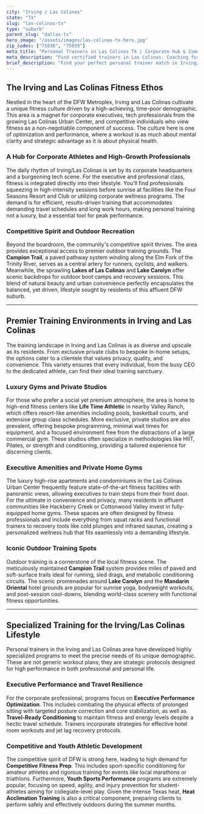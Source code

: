 ```yaml
---
city: "Irving / Las Colinas"
state: "TX"
slug: "las-colinas-tx"
type: "suburb"
parent_slug: "dallas-tx"
hero_image: "/assets/images/las-colinas-tx-hero.jpg"
zip_codes: ["75038", "75039"]
meta_title: "Personal Trainers in Las Colinas TX | Corporate Hub & Commuter Fitness"
meta_description: "Find certified trainers in Las Colinas. Coaching for corporate campus workers, high-rise residential amenities, and DFW commuter schedules."
brief_description: "Find your perfect personal trainer match in Irving/Las Colinas today. Our elite service connects ambitious DFW professionals, executives, and competitive athletes with certified trainers who specialize in high-performance results. Whether you're training in a luxury high-rise gym, a private fitness studio, or at the scenic Campion Trail, we match you based on your goals, schedule, and preferred training style. Stop wasting time searching and start achieving your fitness transformation. Get your personalized match and book your first session now to elevate your performance in Dallas-Fort Worth's most dynamic suburb."
---
```

## The Irving and Las Colinas Fitness Ethos

Nestled in the heart of the DFW Metroplex, Irving and Las Colinas cultivate a unique fitness culture driven by a high-achieving, time-poor demographic. This area is a magnet for corporate executives, tech professionals from the growing Las Colinas Urban Center, and competitive individuals who view fitness as a non-negotiable component of success. The culture here is one of optimization and performance, where a workout is as much about mental clarity and strategic advantage as it is about physical health.

### A Hub for Corporate Athletes and High-Growth Professionals

The daily rhythm of Irving/Las Colinas is set by its corporate headquarters and a burgeoning tech scene. For the executive and professional class, fitness is integrated directly into their lifestyle. You'll find professionals squeezing in high-intensity sessions before sunrise at facilities like the Four Seasons Resort and Club or utilizing corporate wellness programs. The demand is for efficient, results-driven training that accommodates demanding travel schedules and long work hours, making personal training not a luxury, but a essential tool for peak performance.

### Competitive Spirit and Outdoor Recreation

Beyond the boardroom, the community's competitive spirit thrives. The area provides exceptional access to premier outdoor training grounds. The **Campion Trail**, a paved pathway system winding along the Elm Fork of the Trinity River, serves as a central artery for runners, cyclists, and walkers. Meanwhile, the sprawling **Lakes of Las Colinas** and **Lake Carolyn** offer scenic backdrops for outdoor boot camps and recovery sessions. This blend of natural beauty and urban convenience perfectly encapsulates the balanced, yet driven, lifestyle sought by residents of this affluent DFW suburb.

---

## Premier Training Environments in Irving and Las Colinas

The training landscape in Irving and Las Colinas is as diverse and upscale as its residents. From exclusive private clubs to bespoke in-home setups, the options cater to a clientele that values privacy, quality, and convenience. This variety ensures that every individual, from the busy CEO to the dedicated athlete, can find their ideal training sanctuary.

### Luxury Gyms and Private Studios

For those who prefer a social yet premium atmosphere, the area is home to high-end fitness centers like **Life Time Athletic** in nearby Valley Ranch, which offers resort-like amenities including pools, basketball courts, and extensive group class schedules. More exclusive, private studios are also prevalent, offering bespoke programming, minimal wait times for equipment, and a focused environment free from the distractions of a large commercial gym. These studios often specialize in methodologies like HIIT, Pilates, or strength and conditioning, providing a tailored experience for discerning clients.

### Executive Amenities and Private Home Gyms

The luxury high-rise apartments and condominiums in the Las Colinas Urban Center frequently feature state-of-the-art fitness facilities with panoramic views, allowing executives to train steps from their front door. For the ultimate in convenience and privacy, many residents in affluent communities like Hackberry Creek or Cottonwood Valley invest in fully-equipped home gyms. These spaces are often designed by fitness professionals and include everything from squat racks and functional trainers to recovery tools like cold plunges and infrared saunas, creating a personalized wellness hub that fits seamlessly into a demanding lifestyle.

### Iconic Outdoor Training Spots

Outdoor training is a cornerstone of the local fitness scene. The meticulously maintained **Campion Trail** system provides miles of paved and soft-surface trails ideal for running, sled drags, and metabolic conditioning circuits. The scenic promenades around **Lake Carolyn** and the **Mandarin Oriental** hotel grounds are popular for sunrise yoga, bodyweight workouts, and post-session cool-downs, blending world-class scenery with functional fitness opportunities.

---

## Specialized Training for the Irving/Las Colinas Lifestyle

Personal trainers in the Irving and Las Colinas area have developed highly specialized programs to meet the precise needs of its unique demographic. These are not generic workout plans; they are strategic protocols designed for high performance in both professional and personal life.

### Executive Performance and Travel Resilience

For the corporate professional, programs focus on **Executive Performance Optimization**. This includes combating the physical effects of prolonged sitting with targeted posture correction and core stabilization, as well as **Travel-Ready Conditioning** to maintain fitness and energy levels despite a hectic travel schedule. Trainers incorporate strategies for effective hotel room workouts and jet lag recovery protocols.

### Competitive and Youth Athletic Development

The competitive spirit of DFW is strong here, leading to high demand for **Competitive Fitness Prep**. This includes sport-specific conditioning for amateur athletes and rigorous training for events like local marathons or triathlons. Furthermore, **Youth Sports Performance** programs are extremely popular, focusing on speed, agility, and injury prevention for student-athletes aiming for collegiate-level play. Given the intense Texas heat, **Heat Acclimation Training** is also a critical component, preparing clients to perform safely and effectively outdoors during the summer months.
